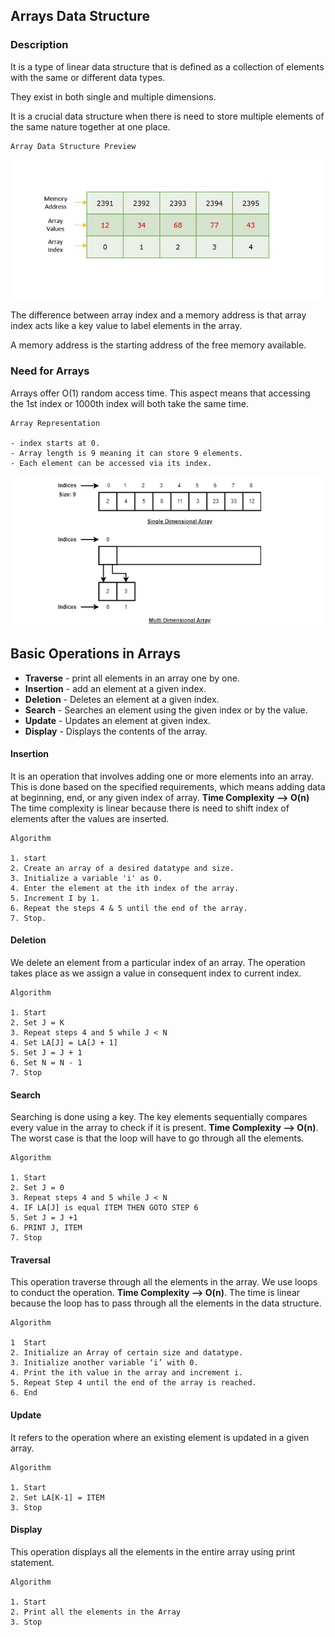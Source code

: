 ## Arrays Data Structure

### Description

It is a type of linear data structure that is defined as a collection of elements with the same or different data types. 

They exist in both single and multiple dimensions. 

It is a crucial data structure when there is need to store multiple elements of the same nature together at one place. 

```
Array Data Structure Preview
```
![](./arrays1.jpg)

The difference between array index and a memory address is that array index acts like a key value to label elements in the array. 

A memory address is the starting address of the free memory available. 

### Need for Arrays

Arrays offer O(1) random access time. This aspect means that accessing the 1st index or 1000th index will both take the same time. 

```
Array Representation

- index starts at 0.
- Array length is 9 meaning it can store 9 elements.
- Each element can be accessed via its index. 
```
![](./array_representation.jpg)

## Basic Operations in Arrays

- **Traverse** - print all elements in an array one by one.
- **Insertion** - add an element at a given index.
- **Deletion** - Deletes an element at a given index.
- **Search** - Searches an element using the given index or by the value.
- **Update** - Updates an element at given index. 
- **Display** - Displays the contents of the array. 

#### Insertion

It is an operation that involves adding one or more elements into an array. This is done based on the specified requirements, which means adding data at beginning, end, or any given index of array. **Time Complexity --> O(n)**
The time complexity is linear because there is need to shift index of elements after the values are inserted.

```
Algorithm

1. start
2. Create an array of a desired datatype and size.
3. Initialize a variable 'i' as 0.
4. Enter the element at the ith index of the array.
5. Increment I by 1.
6. Repeat the steps 4 & 5 until the end of the array.
7. Stop. 
```

#### Deletion 

We delete an element from a particular index of an array. The operation takes place as we assign a value in consequent index to current index.

```
Algorithm

1. Start
2. Set J = K
3. Repeat steps 4 and 5 while J < N
4. Set LA[J] = LA[J + 1]
5. Set J = J + 1
6. Set N = N - 1
7. Stop
```
#### Search 

Searching is done using a key. The key elements sequentially compares every value in the array to check if it is present. **Time Complexity --> O(n)**. The worst case is that the loop will have to go through all the elements.

```
Algorithm

1. Start
2. Set J = 0
3. Repeat steps 4 and 5 while J < N
4. IF LA[J] is equal ITEM THEN GOTO STEP 6
5. Set J = J +1
6. PRINT J, ITEM
7. Stop
```

#### Traversal

This operation traverse through all the elements in the array. We use loops to conduct the operation. **Time Complexity --> O(n)**. The time is linear because the loop has to pass through all the elements in the data structure.

```
Algorithm

1  Start
2. Initialize an Array of certain size and datatype.
3. Initialize another variable ‘i’ with 0.
4. Print the ith value in the array and increment i.
5. Repeat Step 4 until the end of the array is reached.
6. End
```

#### Update

It refers to the operation where an existing element is updated in a given array.

```
Algorithm

1. Start
2. Set LA[K-1] = ITEM
3. Stop
```

#### Display 

This operation displays all the elements in the entire array using print statement.

```
Algorithm

1. Start
2. Print all the elements in the Array
3. Stop
```